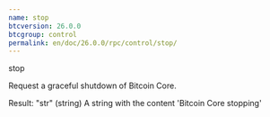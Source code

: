 ```yaml
---
name: stop
btcversion: 26.0.0
btcgroup: control
permalink: en/doc/26.0.0/rpc/control/stop/
---
```


stop

Request a graceful shutdown of Bitcoin Core.

Result:
"str"    (string) A string with the content 'Bitcoin Core stopping'


